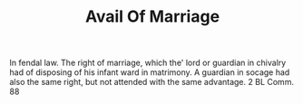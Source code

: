 ---
title: Avail Of Marriage
letter: A
permalink: "/definitions/bld-avail-of-marriage.html"
body: In fendal law. The right of marriage, which the' lord or guardian in chivalry
  had of disposing of his infant ward in matrimony. A guardian in socage had also
  the same right, but not attended with the same advantage. 2 BL Comm. 88
published_at: '2018-07-07'
source: Black's Law Dictionary 2nd Ed (1910)
layout: post
---